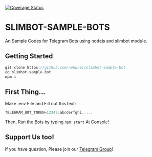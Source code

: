 [![Coverage Status](https://coveralls.io/repos/github/nekunei/slimbot-sample-bot/badge.svg?branch=master)](https://coveralls.io/github/nekunei/slimbot-sample-bot?branch=master)

# SLIMBOT-SAMPLE-BOTS

An Sample Codes for Telegram Bots using nodejs and slimbot module.

## Getting Started
```javascript
git clone https://github.com/nekunei/slimbot-sample-bot
cd slimbot-sample-bot
npm i
```

## First Thing...

Make .env File and Fill out this text:
```javascript
TELEGRAM_BOT_TOKEN=12345:abcderfghi.....
```

Then, Run the Bots by typing `npm start` At Console!

## Support Us too!
If you have question, Please join our [Telegram Group](https://t.me/neigroups)!
